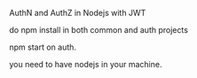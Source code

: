 AuthN and AuthZ in Nodejs with JWT

do npm install in both common and auth projects

npm start on auth.

you need to have nodejs in your machine.
